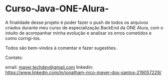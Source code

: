 # Curso-Java-ONE-Alura-

A finalidade desse projeto é poder fazer o push de todos os arquivos criados durante meu curso de especialização BackEnd da ONE Alura, com o intuito de acompanhar minha evolução e analisar os erros cometidos e como corrigi-los.

Todos são bem-vindos à comentar e fazer sugestões.

Contato:

email: mayer.techdev@gmail.com
linkedin: https://www.linkedin.com/in/jonatham-nico-mayer-dos-santos-219057229/
